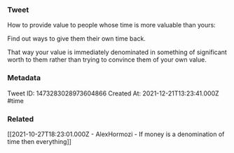 ### Tweet
How to provide value to people whose time is more valuable than yours:

Find out ways to give them their own time back.

That way your value is immediately denominated in something of significant worth to them rather than trying to convince them of your own value.

### Metadata
Tweet ID: 1473283028973604866
Created At: 2021-12-21T13:23:41.000Z
#time

### Related
[[2021-10-27T18:23:01.000Z - AlexHormozi - If money is a denomination of time then everything]]

